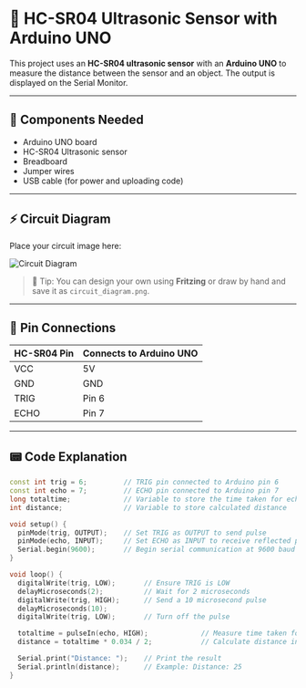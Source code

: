 # 📏 HC-SR04 Ultrasonic Sensor with Arduino UNO

This project uses an **HC-SR04 ultrasonic sensor** with an **Arduino UNO** to measure the distance between the sensor and an object. The output is displayed on the Serial Monitor.

---

## 🧰 Components Needed

- Arduino UNO board
- HC-SR04 Ultrasonic sensor
- Breadboard
- Jumper wires
- USB cable (for power and uploading code)

---

## ⚡ Circuit Diagram

Place your circuit image here:

![Circuit Diagram](circuit_diagram.png)

> 📝 Tip: You can design your own using **Fritzing** or draw by hand and save it as `circuit_diagram.png`.

---

## 🔌 Pin Connections

| HC-SR04 Pin | Connects to Arduino UNO |
|-------------|-------------------------|
| VCC         | 5V                      |
| GND         | GND                     |
| TRIG        | Pin 6                   |
| ECHO        | Pin 7                   |

---

## 📟 Code Explanation

```cpp
const int trig = 6;         // TRIG pin connected to Arduino pin 6
const int echo = 7;         // ECHO pin connected to Arduino pin 7
long totaltime;             // Variable to store the time taken for echo
int distance;               // Variable to store calculated distance

void setup() {
  pinMode(trig, OUTPUT);    // Set TRIG as OUTPUT to send pulse
  pinMode(echo, INPUT);     // Set ECHO as INPUT to receive reflected pulse
  Serial.begin(9600);       // Begin serial communication at 9600 baud
}

void loop() {
  digitalWrite(trig, LOW);       // Ensure TRIG is LOW
  delayMicroseconds(2);          // Wait for 2 microseconds
  digitalWrite(trig, HIGH);      // Send a 10 microsecond pulse
  delayMicroseconds(10);
  digitalWrite(trig, LOW);       // Turn off the pulse

  totaltime = pulseIn(echo, HIGH);             // Measure time taken for echo
  distance = totaltime * 0.034 / 2;            // Calculate distance in cm

  Serial.print("Distance: ");    // Print the result
  Serial.println(distance);      // Example: Distance: 25
}
